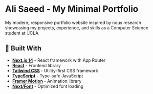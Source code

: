 # Ali Saeed - My Minimal Portfolio

My modern, responsive portfolio website  inspired by nous research showcasing my projects, experience, and skills as a Computer Science student at UCLA.

## 🚀 Built With

- **[Next.js 14](https://nextjs.org)** - React framework with App Router
- **[React](https://reactjs.org)** - Frontend library
- **[Tailwind CSS](https://tailwindcss.com)** - Utility-first CSS framework
- **[TypeScript](https://www.typescriptlang.org)** - Type-safe JavaScript
- **[Framer Motion](https://www.framer.com/motion)** - Animation library
- **[Next/Font](https://nextjs.org/docs/app/building-your-application/optimizing/fonts)** - Optimized font loading
